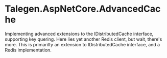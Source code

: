 # Talegen.AspNetCore.AdvancedCache
Implementing advanced extensions to the IDistributedCache interface, supporting key quering.
Here lies yet another Redis client, but wait, there's more. This is primarilty an extension to IDistributedCache interface,
and a Redis implementation. 
